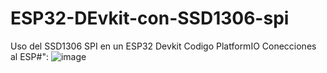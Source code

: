 # ESP32-DEvkit-con-SSD1306-spi
Uso del SSD1306 SPI en un ESP32 Devkit Codigo PlatformIO
Conecciones al ESP#":
![image](https://github.com/user-attachments/assets/7d70e252-c195-4d60-b936-1be4ad336403)


